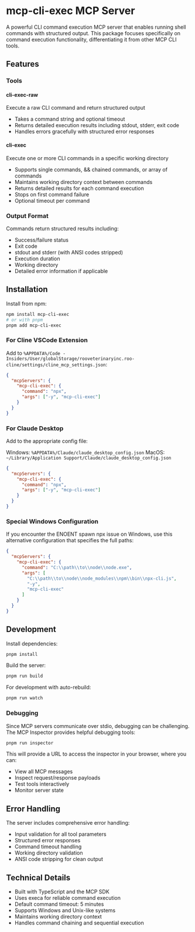 # mcp-cli-exec MCP Server

A powerful CLI command execution MCP server that enables running shell commands with structured output. This package focuses specifically on command execution functionality, differentiating it from other MCP CLI tools.

## Features

### Tools

#### cli-exec-raw
Execute a raw CLI command and return structured output
- Takes a command string and optional timeout
- Returns detailed execution results including stdout, stderr, exit code
- Handles errors gracefully with structured error responses

#### cli-exec
Execute one or more CLI commands in a specific working directory
- Supports single commands, && chained commands, or array of commands
- Maintains working directory context between commands
- Returns detailed results for each command execution
- Stops on first command failure
- Optional timeout per command

### Output Format

Commands return structured results including:
- Success/failure status
- Exit code
- stdout and stderr (with ANSI codes stripped)
- Execution duration
- Working directory
- Detailed error information if applicable

## Installation

Install from npm:
```bash
npm install mcp-cli-exec
# or with pnpm
pnpm add mcp-cli-exec
```

### For Cline VSCode Extension

Add to `%APPDATA%/Code - Insiders/User/globalStorage/rooveterinaryinc.roo-cline/settings/cline_mcp_settings.json`:

```json
{
  "mcpServers": {
    "mcp-cli-exec": {
      "command": "npx",
      "args": ["-y", "mcp-cli-exec"]
    }
  }
}
```

### For Claude Desktop

Add to the appropriate config file:

Windows: `%APPDATA%/Claude/claude_desktop_config.json`
MacOS: `~/Library/Application Support/Claude/claude_desktop_config.json`

```json
{
  "mcpServers": {
    "mcp-cli-exec": {
      "command": "npx",
      "args": ["-y", "mcp-cli-exec"]
    }
  }
}
```

### Special Windows Configuration

If you encounter the ENOENT spawn npx issue on Windows, use this alternative configuration that specifies the full paths:

```json
{
  "mcpServers": {
    "mcp-cli-exec": {
      "command": "C:\\path\\to\\node\\node.exe",
      "args": [
        "C:\\path\\to\\node\\node_modules\\npm\\bin\\npx-cli.js",
        "-y",
        "mcp-cli-exec"
      ]
    }
  }
}
```


## Development

Install dependencies:
```bash
pnpm install
```

Build the server:
```bash
pnpm run build
```

For development with auto-rebuild:
```bash
pnpm run watch
```

### Debugging

Since MCP servers communicate over stdio, debugging can be challenging. The MCP Inspector provides helpful debugging tools:

```bash
pnpm run inspector
```

This will provide a URL to access the inspector in your browser, where you can:
- View all MCP messages
- Inspect request/response payloads
- Test tools interactively
- Monitor server state

## Error Handling

The server includes comprehensive error handling:
- Input validation for all tool parameters
- Structured error responses
- Command timeout handling
- Working directory validation
- ANSI code stripping for clean output

## Technical Details

- Built with TypeScript and the MCP SDK
- Uses execa for reliable command execution
- Default command timeout: 5 minutes
- Supports Windows and Unix-like systems
- Maintains working directory context
- Handles command chaining and sequential execution
